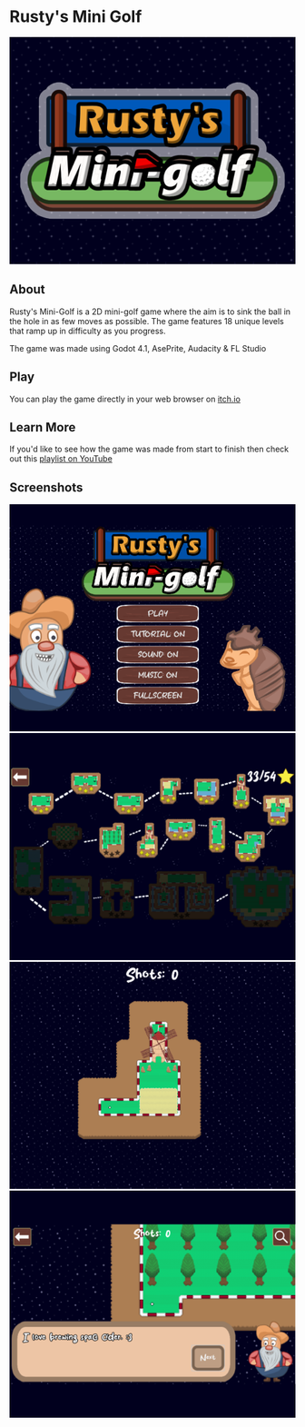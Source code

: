 # Rusty's Mini Golf

![logo](Readme/logo.png)

## About

Rusty's Mini-Golf is a 2D mini-golf game where the aim is to sink the ball in the hole in as few moves as possible. The game features 18 unique levels that ramp up in difficulty as you progress.

The game was made using Godot 4.1, AsePrite, Audacity & FL Studio

## Play

You can play the game directly in your web browser on [itch.io](https://sleepingcolossus.itch.io/golf)

## Learn More

If you'd like to see how the game was made from start to finish then check out this [playlist on YouTube](https://www.youtube.com/playlist?list=PLi18q6YY9ivknv13gQB7Vwl_PRq2-M15s)

## Screenshots

![screenshot](Readme/screenshot1.png)
![screenshot](Readme/screenshot2.png)
![screenshot](Readme/screenshot3.png)
![screenshot](Readme/screenshot4.png)
